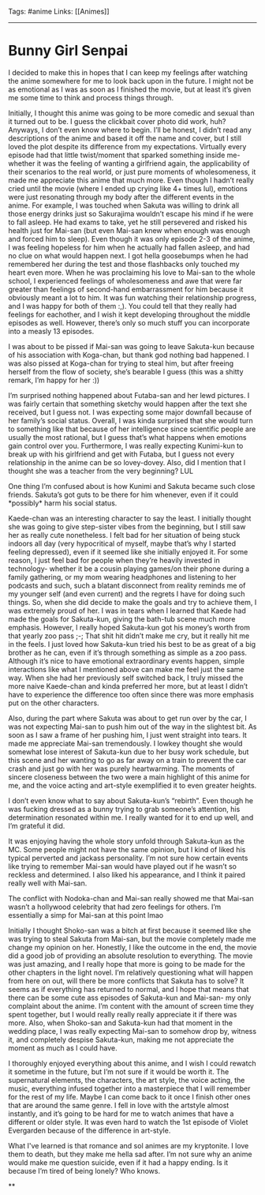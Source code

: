Tags: #anime
Links: [[Animes]]
___
# Bunny Girl Senpai

I decided to make this in hopes that I can keep my feelings after watching the anime somewhere for me to look back upon in the future. I might not be as emotional as I was as soon as I finished the movie, but at least it’s given me some time to think and process things through.  
  
Initially, I thought this anime was going to be more comedic and sexual than it turned out to be. I guess the clickbait cover photo did work, huh? Anyways, I don’t even know where to begin. I’ll be honest, I didn’t read any descriptions of the anime and based it off the name and cover, but I still loved the plot despite its difference from my expectations. Virtually every episode had that little twist/moment that sparked something inside me- whether it was the feeling of wanting a girlfriend again, the applicability of their scenarios to the real world, or just pure moments of wholesomeness, it made me appreciate this anime that much more. Even though I hadn’t really cried until the movie (where I ended up crying like 4+ times lul), emotions were just resonating through my body after the different events in the anime. For example, I was touched when Sakuta was willing to drink all those energy drinks just so Sakurajima wouldn’t escape his mind if he were to fall asleep. He had exams to take, yet he still persevered and risked his health just for Mai-san (but even Mai-san knew when enough was enough and forced him to sleep). Even though it was only episode 2-3 of the anime, I was feeling hopeless for him when he actually had fallen asleep, and had no clue on what would happen next. I got hella goosebumps when he had remembered her during the test and those flashbacks only touched my heart even more. When he was proclaiming his love to Mai-san to the whole school, I experienced feelings of wholesomeness and awe that were far greater than feelings of second-hand embarrassment for him because it obviously meant a lot to him. It was fun watching their relationship progress, and I was happy for both of them :,). You could tell that they really had feelings for eachother, and I wish it kept developing throughout the middle episodes as well. However, there’s only so much stuff you can incorporate into a measly 13 episodes.  
  
I was about to be pissed if Mai-san was going to leave Sakuta-kun because of his association with Koga-chan, but thank god nothing bad happened. I was also pissed at Koga-chan for trying to steal him, but after freeing herself from the flow of society, she’s bearable I guess (this was a shitty remark, I’m happy for her :))  
  
I’m surprised nothing happened about Futaba-san and her lewd pictures. I was fairly certain that something sketchy would happen after the text she received, but I guess not. I was expecting some major downfall because of her family’s social status. Overall, I was kinda surprised that she would turn to something like that because of her intelligence since scientific people are usually the most rational, but I guess that’s what happens when emotions gain control over you. Furthermore, I was really expecting Kunimi-kun to break up with his girlfriend and get with Futaba, but I guess not every relationship in the anime can be so lovey-dovey. Also, did I mention that I thought she was a teacher from the very beginning? LUL  
  
One thing I’m confused about is how Kunimi and Sakuta became such close friends. Sakuta’s got guts to be there for him whenever, even if it could \*possibly\* harm his social status.  
  
Kaede-chan was an interesting character to say the least. I initially thought she was going to give step-sister vibes from the beginning, but I still saw her as really cute nonetheless. I felt bad for her situation of being stuck indoors all day (very hypocritical of myself, maybe that’s why I started feeling depressed), even if it seemed like she initially enjoyed it. For some reason, I just feel bad for people when they’re heavily invested in technology- whether it be a cousin playing games/on their phone during a family gathering, or my mom wearing headphones and listening to her podcasts and such, such a blatant disconnect from reality reminds me of my younger self (and even current) and the regrets I have for doing such things. So, when she did decide to make the goals and try to achieve them, I was extremely proud of her. I was in tears when I learned that Kaede had made the goals for Sakuta-kun, giving the bath-tub scene much more emphasis. However, I really hoped Sakuta-kun got his money’s worth from that yearly zoo pass ;-; That shit hit didn’t make me cry, but it really hit me in the feels. I just loved how Sakuta-kun tried his best to be as great of a big brother as he can, even if it’s through something as simple as a zoo pass. Although it’s nice to have emotional extraordinary events happen, simple interactions like what I mentioned above can make me feel just the same way. When she had her previously self switched back, I truly missed the more naive Kaede-chan and kinda preferred her more, but at least I didn’t have to experience the difference too often since there was more emphasis put on the other characters.  
  
Also, during the part where Sakuta was about to get run over by the car, I was not expecting Mai-san to push him out of the way in the slightest bit. As soon as I saw a frame of her pushing him, I just went straight into tears. It made me appreciate Mai-san tremendously. I lowkey thought she would somewhat lose interest of Sakuta-kun due to her busy work schedule, but this scene and her wanting to go as far away on a train to prevent the car crash and just go with her was purely heartwarming. The moments of sincere closeness between the two were a main highlight of this anime for me, and the voice acting and art-style exemplified it to even greater heights.  
  
I don’t even know what to say about Sakuta-kun’s “rebirth”. Even though he was fucking dressed as a bunny trying to grab someone’s attention, his determination resonated within me. I really wanted for it to end up well, and I’m grateful it did.  
  
It was enjoying having the whole story unfold through Sakuta-kun as the MC. Some people might not have the same opinion, but I kind of liked his typical perverted and jackass personality. I’m not sure how certain events like trying to remember Mai-san would have played out if he wasn’t so reckless and determined. I also liked his appearance, and I think it paired really well with Mai-san.  
  
The conflict with Nodoka-chan and Mai-san really showed me that Mai-san wasn’t a hollywood celebrity that had zero feelings for others. I’m essentially a simp for Mai-san at this point lmao  
  
Initially I thought Shoko-san was a bitch at first because it seemed like she was trying to steal Sakuta from Mai-san, but the movie completely made me change my opinion on her. Honestly, I like the outcome in the end, the movie did a good job of providing an absolute resolution to everything. The movie was just amazing, and I really hope that more is going to be made for the other chapters in the light novel. I’m relatively questioning what will happen from here on out, will there be more conflicts that Sakuta has to solve? It seems as if everything has returned to normal, and I hope that means that there can be some cute ass episodes of Sakuta-kun and Mai-san- my only complaint about the anime. I’m content with the amount of screen time they spent together, but I would really really really appreciate it if there was more. Also, when Shoko-san and Sakuta-kun had that moment in the wedding place, I was really expecting Mai-san to somehow drop by, witness it, and completely despise Sakuta-kun, making me not appreciate the moment as much as I could have.

  

I thoroughly enjoyed everything about this anime, and I wish I could rewatch it sometime in the future, but I’m not sure if it would be worth it. The supernatural elements, the characters, the art style, the voice acting, the music, everything infused together into a masterpiece that I will remember for the rest of my life. Maybe I can come back to it once I finish other ones that are around the same genre. I fell in love with the artstyle almost instantly, and it’s going to be hard for me to watch animes that have a different or older style. It was even hard to watch the 1st episode of Violet Evergarden because of the difference in art-style.  
  
What I've learned is that romance and sol animes are my kryptonite. I love them to death, but they make me hella sad after. I’m not sure why an anime would make me question suicide, even if it had a happy ending. Is it because I’m tired of being lonely? Who knows.

**